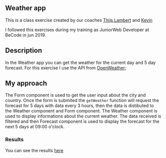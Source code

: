 ## Weather app

This is a class exercise created by our coaches [Thijs Lambert](https://github.com/Thijs-Lambert) and [Kevin](https://github.com/keloriane)

I followed this exercises during my training as JuniorWeb Developer at BeCode in jun 2019.

## Description

In the Weather app you can get the weather for the current day and 5 day forecast. For this exercise I use the API from [OpenWeather](https://openweathermap.org/);

## My approach

The Form component is used to get the user input about the city and country. Once the form is submited the `getWeather` function will request the forecast for 5 days with data every 3 hours, then the data is distibuted to the Weather component and Form component.
The Weather component is used to display informations about the current weather. The data received is filtered and then Forecast component is used to display the forecast for the next 5 days at 09:00 o'clock.

### Results

You can see the results [here](http://AlexandraMadalina.github.io/weather-app)
